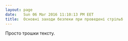```yaml
---
layout: page
date:   Sun 06 Mar 2016 11:10:13 PM EET
title:  Основні заходи безпеки при проведені стрільб
---
```


   Просто трошки тексту.